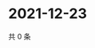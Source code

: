# 2021-12-23

共 0 条

<!-- BEGIN WEIBO -->
<!-- 最后更新时间 Thu Dec 23 2021 21:18:22 GMT+0800 (China Standard Time) -->

<!-- END WEIBO -->
